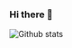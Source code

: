 ### Hi there 👋

![Github stats](https://github-readme-stats.vercel.app/api?username=karahiyo&count_private=true&show_icon=true&include_all_commits=true)
